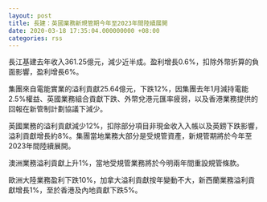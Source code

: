 ```yaml
---
layout: post
title: 長建：英國業務新規管期今年至2023年間陸續展開
date: 2020-03-18 17:35:04.000000000 +08:00
categories: rss
---
```


長江基建去年收入361.25億元，減少近半成。盈利增長0.6%，扣除外幣折算的負面影響，盈利增長6%。

集團來自電能實業的溢利貢獻25.64億元，下跌12%，因集團去年1月減持電能2.5%權益、英國業務組合貢獻下跌、外幣兌港元匯率疲弱，以及香港業務提供的回報在新管制計劃協議下減少。

英國業務的溢利貢獻減少12%，扣除部分項目非現金收入入帳以及英鎊下跌影響，溢利貢獻增長約8%。集團當地業務大部分是受規管資產，新規管期將於今年至2023年間陸續展開。

澳洲業務溢利貢獻上升1%，當地受規管業務將於今明兩年間重設規管條款。

歐洲大陸業務盈利下跌10%，加拿大溢利貢獻按年變動不大，新西蘭業務溢利貢獻增長1%，至於香港及內地貢獻下跌5%。
